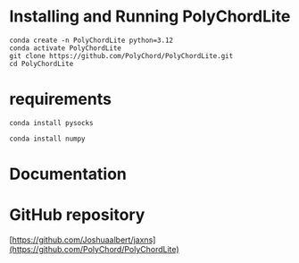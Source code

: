 # Installing and Running PolyChordLite
```
conda create -n PolyChordLite python=3.12
conda activate PolyChordLite
git clone https://github.com/PolyChord/PolyChordLite.git
cd PolyChordLite

```


# requirements
```
conda install pysocks
```
```
conda install numpy
```
# Documentation

# GitHub repository
[https://github.com/Joshuaalbert/jaxns](https://github.com/PolyChord/PolyChordLite)
